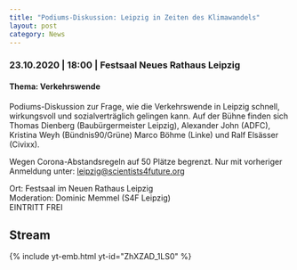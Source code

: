 ```yaml
---
title: "Podiums-Diskussion: Leipzig in Zeiten des Klimawandels"
layout: post
category: News
---
```

### 23.10.2020 | 18:00 | Festsaal Neues Rathaus Leipzig
#### Thema: Verkehrswende

Podiums-Diskussion zur Frage, wie die Verkehrswende in Leipzig schnell, wirkungsvoll und sozialverträglich gelingen kann. Auf der Bühne finden sich Thomas Dienberg (Baubürgermeister Leipzig), Alexander John (ADFC), Kristina Weyh (Bündnis90/Grüne) Marco Böhme (Linke) und Ralf Elsässer (Civixx).

Wegen Corona-Abstandsregeln auf 50 Plätze begrenzt. Nur mit vorheriger Anmeldung unter: leipzig@scientists4future.org

Ort: Festsaal im Neuen Rathaus Leipzig <br>
Moderation: Dominic Memmel (S4F Leipzig) <br>
EINTRITT FREI <br>

## Stream
{% include yt-emb.html  yt-id="ZhXZAD_1LS0" %}
